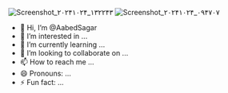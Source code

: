 ![Screenshot_۲۰۲۴۱۰۲۴_۱۳۲۲۴۳](https://github.com/user-attachments/assets/2287c8ff-480d-4d9a-a9a8-878e61218807)
![Screenshot_۲۰۲۴۱۰۲۴_۰۹۴۷۰۷](https://github.com/user-attachments/assets/aa4d6230-feb7-404b-9fcb-36db58d0b1c6)
- 👋 Hi, I’m @AabedSagar
- 👀 I’m interested in ...
- 🌱 I’m currently learning ...
- 💞️ I’m looking to collaborate on ...
- 📫 How to reach me ...
- 😄 Pronouns: ...
- ⚡ Fun fact: ...

<!---
AabedSagar/AabedSagar is a ✨ special ✨ repository because its `README.md` (this file) appears on your GitHub profile.
You can click the Preview link to take a look at your changes.
--->
